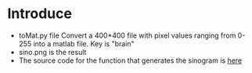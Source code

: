 # Introduce
- toMat.py file Convert a 400*400 file with pixel values ranging from 0-255 into a matlab file. Key is "brain"
- sino.png is the result
- The source code for the function that generates the sinogram is <a href="https://github.com/scikit-image/scikit-image/blob/main/skimage/transform/radon_transform.py">here</a>
